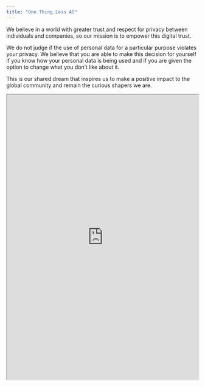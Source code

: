 ```yaml
---
title: "One.Thing.Less AG"
---
```


We believe in a world with greater trust and respect for privacy between individuals and companies, so our mission is to empower this digital trust.

We do not judge if the use of personal data for a particular purpose violates your privacy. We believe that you are able to make this decision for yourself if you know how your personal data is being used and if you are given the option to change what you don’t like about it.

This is our shared dream that inspires us to make a positive impact to the global community and remain the curious shapers we are.

<iframe height="750" width="100%" src="https://ewelton.github.io/ktest/wiki.html#One.Thing.Less%20AG"></iframe>
